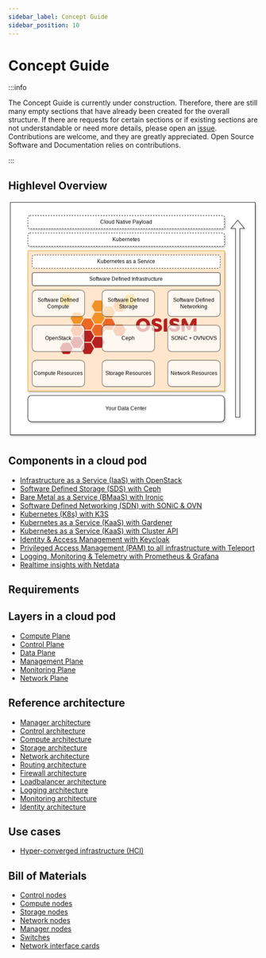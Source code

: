 ```yaml
---
sidebar_label: Concept Guide
sidebar_position: 10
---
```


# Concept Guide

:::info

The Concept Guide is currently under construction. Therefore, there are still
many empty sections that have already been created for the overall structure.
If there are requests for certain sections or if existing sections are not
understandable or need more details, please open an [issue](https://github.com/osism/issues/issues).
Contributions are welcome, and they are greatly appreciated. Open Source Software
and Documentation relies on contributions.

:::

## Highlevel Overview

![OSISM overview](./images/overview.drawio.png)

## Components in a cloud pod

* [Infrastructure as a Service (IaaS) with OpenStack](./components/openstack)
* [Software Defined Storage (SDS) with Ceph](./components/ceph)
* [Bare Metal as a Service (BMaaS) with Ironic](./components/ironic)
* [Software Defined Networking (SDN) with SONiC & OVN](./components/sonic)
* [Kubernetes (K8s) with K3S](./components/k3s)
* [Kubernetes as a Service (KaaS) with Gardener](./components/gardener)
* [Kubernetes as a Service (KaaS) with Cluster API](./components/clusterapi)
* [Identity & Access Management with Keycloak](./components/keycloak)
* [Privileged Access Management (PAM) to all infrastructure with Teleport](./components/teleport)
* [Logging, Monitoring & Telemetry with Prometheus & Grafana](./components/prometheus)
* [Realtime insights with Netdata](./components/netdata)

## Requirements

## Layers in a cloud pod

* [Compute Plane](./layers#compute-plane)
* [Control Plane](./layers#control-plane)
* [Data Plane](./layers#data-plane)
* [Management Plane](./layers#management-plane)
* [Monitoring Plane](./layers#monitoring-plane)
* [Network Plane](./layers#network-plane)

## Reference architecture

* [Manager architecture](./architecture#manager-architexture)
* [Control architecture](./architecture#control-architecture)
* [Compute architecture](./architecture#compute-architecture)
* [Storage architecture](./architecture#storage-architecture)
* [Network architecture](./architecture#network-architecture)
* [Routing architecture](./architecture#routing-architecture)
* [Firewall architecture](./architecture#firewall-architecture)
* [Loadbalancer architecture](./architecture#loadbalancer-architecture)
* [Logging architecture](./architecture#logging-architecture)
* [Monitoring architecture](./architecture#monitoring-architecture)
* [Identity architecture](./architecture#identity-architecture)

## Use cases

* [Hyper-converged infrastructure (HCI)](./use-cases#hyper-converged-infrastructure-hci)

## Bill of Materials

* [Control nodes](./bom#control-nodes)
* [Compute nodes](./bom#compute-nodes)
* [Storage nodes](./bom#storage-nodes)
* [Network nodes](./bom#network-nodes)
* [Manager nodes](./bom#manager-nodes)
* [Switches](./bom#switches)
* [Network interface cards](./bom#network-interface-cards)
